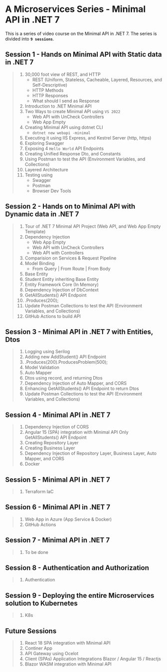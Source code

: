 # A Microservices Series - Minimal API in .NET 7

This is a series of video course on the Minimal API in .NET 7. The series is divided into **`9 sessions`**.

## Session 1 - Hands on Minimal API with Static data in .NET 7

> 1. 30,000 foot view of REST, and HTTP
>    - REST (Uniform, Stateless, Cacheable, Layered, Resources, and Self-Descriptive)
>    - HTTP Methods
>    - HTTP Responses
>    - What should I send as Response
> 1. Introduction to .NET Minimal API
> 1. Two Ways to create Minimal API using `VS 2022`
>    - Web API with UnCheck Controllers
>    - Web App Empty
> 1. Creating Minimal API using dotnet CLI
>    - `dotnet new webapi -minimal`
> 1. Executing it using IIS Express, and Kestrel Server (http, https)
> 1. Exploring Swagger
> 1. Exposing 4 `Hello World` API Endpoints
> 1. Creating Unified Response Dto, and Constants
> 1. Using Postman to test the API (Environment Variables, and Collections)
> 1. Layered Architecture
> 1. Testing using
>    - Swagger
>    - Postman
>    - Browser Dev Tools

## Session 2 - Hands on to Minimal API with Dynamic data in .NET 7

> 1. Tour of .NET 7 Minimal API Project (Web API, and Web App Empty Template)
> 1. Dependency Injection
>    - Web App Empty
>    - Web API with UnCheck Controllers
>    - Web API with Controllers
> 1. Comparision on Services & Request Pipeline
> 1. Model Binding
>    - From Query | From Route | From Body
> 1. Base Entity
> 1. Student Entity inheriting Base Entity
> 1. Entity Framework Core (In Memory)
> 1. Dependency Injection of DbContext
> 1. GetAllStudents() API Endpoint
> 1. .Produces(200);
> 1. Update Postman Collections to test the API (Environment Variables, and Collections)
> 1. GitHub Actions to build API

## Session 3 - Minimal API in .NET 7 with Entities, Dtos

> 1. Logging using Serilog
> 1. Adding new AddStudent() API Endpoint
> 1. .Produces(200).ProducesProblem(500);
> 1. Model Validation
> 1. Auto Mapper
> 1. Dtos using record, and returning Dtos
> 1. Dependency Injection of Auto Mapper, and CORS
> 1. Enhancing GetAllStudents() API Endpoint to return Dtos
> 1. Update Postman Collections to test the API (Environment Variables, and Collections)

## Session 4 - Minimal API in .NET 7

> 1. Dependency Injection of CORS
> 1. Angular 15 (SPA) integration with Minimal API Only GetAllStudents() API Endpoint
> 1. Creating Repository Layer
> 1. Creating Business Layer
> 1. Dependency Injection of Repository Layer, Business Layer, Auto Mapper, and CORS
> 1. Docker

## Session 5 - Minimal API in .NET 7

> 1. Terraform IaC

## Session 6 - Minimal API in .NET 7

> 1. Web App in Azure (App Service & Docker)
> 1. GitHub Actions

## Session 7 - Minimal API in .NET 7

> 1. To be done

## Session 8 - Authentication and Authorization

> 1. Authentication

## Session 9 - Deploying the entire Microservices solution to Kubernetes

> 1. K8s

## Future Sessions

> 1. React 18 SPA integration with Minimal API
> 1. Continer App
> 1. API Gateway using Ocelot
> 1. Client (SPAs) Application Integrations Blazor / Angular 15 / Reactjs
> 1. Blazor WASM  integration with Minimal API
